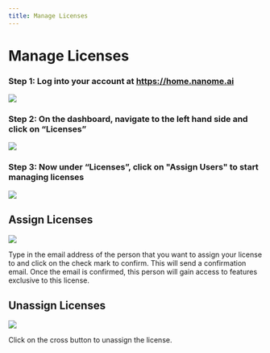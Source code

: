 ```yaml
---
title: Manage Licenses
---
```


# Manage Licenses

### Step 1: Log into your account at https://home.nanome.ai

![](/assets/nanome-page/Step1.png)

### Step 2: On the dashboard, navigate to the left hand side and click on “Licenses”

![](/assets/nanome-page/Licenses1.png)

### Step 3: Now under “Licenses”, click on "Assign Users" to start managing licenses

![](/assets/nanome-page/Licenses2.png)

## Assign Licenses

![](/assets/nanome-page/Licenses3.png)

Type in the email address of the person that you want to assign your license to and click on the check mark to confirm. This will send a confirmation email. Once the email is confirmed, this person will gain access to features exclusive to this license.

## Unassign Licenses

![](/assets/nanome-page/Licenses4.png)

Click on the cross button to unassign the license.

